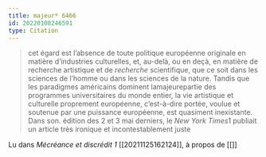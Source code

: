 ```yaml
---
title: majeur* 6466
id: 20220108246591
type: Citation
---
```


> cet égard est l’absence de toute politique européenne originale en matière d’industries culturelles, et, au-delà, ou en deçà, en matière de recherche artistique et de *recherche* scientifique, que ce soit dans les sciences de l’homme ou dans les sciences de la nature. Tandis que les paradigmes américains dominent lamajeurepartie des programmes universitaires du monde entier, la vie artistique et culturelle proprement européenne, c’est-à-dire portée, voulue et soutenue par une puissance européenne, est quasiment inexistante. Dans son. édition des 2 et 3 mai derniers, le *New York Times*1 publiait un article très ironique et incontestablement juste

Lu dans *Mécréance et discrédit 1* [[20211125162124]], à propos de [[]]